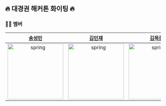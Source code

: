 ## 🔥 대경권 해커톤 화이팅 🔥

### 🧑‍💻 멤버
|[송성민](https://github.com/tjdals4716)|[김민재](https://github.com/wintery7)|[김목종](https://github.com/rlaahrwhd)|[유성민](https://github.com/)|
|:---:|:---:|:---:|:---:|
|<img src="https://avatars.githubusercontent.com/u/144472331?v=4" alt="spring" width="180" height="180"/>|<img src="https://avatars.githubusercontent.com/u/103015003?v=4" alt="spring" width="180" height="180"/>|<img src="https://avatars.githubusercontent.com/u/103015094?v=4" alt="spring" width="180" height="180"/>|<img src="" alt="spring" width="180" height="180"/>|

